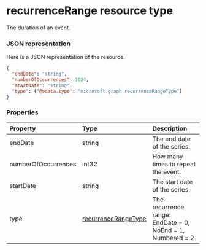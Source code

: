 # recurrenceRange resource type

The duration of an event.

### JSON representation

Here is a JSON representation of the resource.

<!-- {
  "blockType": "resource",
  "optionalProperties": [

  ],
  "@odata.type": "microsoft.graph.recurrencerange"
}-->

```json
{
  "endDate": "string",
  "numberOfOccurrences": 1024,
  "startDate": "string",
  "type": {"@odata.type": "microsoft.graph.recurrenceRangeType"}
}

```
### Properties
| Property	   | Type	|Description|
|:---------------|:--------|:----------|
|endDate|string|The end date of the series.|
|numberOfOccurrences|int32|How many times to repeat the event.|
|startDate|string|The start date of the series.|
|type|[recurrenceRangeType](recurrencerangetype.md)|The recurrence range: EndDate = 0, NoEnd = 1, Numbered = 2.|

<!-- uuid: 8fcb5dbc-d5aa-4681-8e31-b001d5168d79
2015-10-25 14:57:30 UTC -->
<!-- {
  "type": "#page.annotation",
  "description": "recurrenceRange resource",
  "keywords": "",
  "section": "documentation",
  "tocPath": ""
}-->